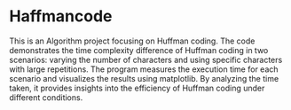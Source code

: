 # Haffmancode
This is an Algorithm project focusing on Huffman coding. The code demonstrates the time complexity difference of Huffman coding in two scenarios: varying the number of characters and using specific characters with large repetitions. The program measures the execution time for each scenario and visualizes the results using matplotlib. By analyzing the time taken, it provides insights into the efficiency of Huffman coding under different conditions.
